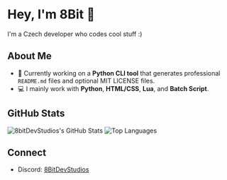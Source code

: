 # Hey, I'm 8Bit 👋

I'm a Czech developer who codes cool stuff :)

## About Me
- 🔧 Currently working on a **Python CLI tool** that generates professional `README.md` files and optional MIT LICENSE files.
- 💻 I mainly work with **Python**, **HTML/CSS**, **Lua**, and **Batch Script**.

## GitHub Stats
![8bitDevStudios's GitHub Stats](https://github-readme-stats.vercel.app/api?username=8bitDevStudios&show_icons=true&theme=github_dark&hide_border=true)
![Top Languages](https://github-readme-stats.vercel.app/api/top-langs/?username=8bitDevStudios&layout=compact&theme=github_dark&hide_border=true)

## Connect
- Discord: [8BitDevStudios](https://discordapp.com/users/1245021833712107603)
